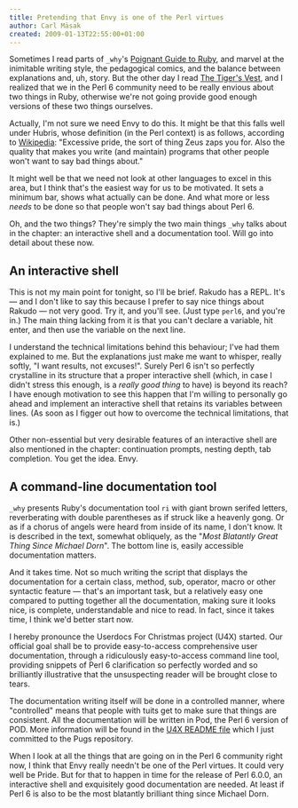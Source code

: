 ```yaml
---
title: Pretending that Envy is one of the Perl virtues
author: Carl Mäsak
created: 2009-01-13T22:55:00+01:00
---
```

Sometimes I read parts of `_why`'s [Poignant Guide to Ruby](http://poignantguide.net/ruby/), and marvel at the inimitable writing style, the pedagogical comics, and the balance between explanations and, uh, story. But the other day I read [The Tiger's Vest](http://poignantguide.net/ruby/expansion-pak-1.html), and I realized that we in the Perl 6 community need to be really envious about two things in Ruby, otherwise we're not going provide good enough versions of these two things ourselves.

Actually, I'm not sure we need Envy to do this. It might be that this falls well under Hubris, whose definition (in the Perl context) is as follows, according to [Wikipedia](http://en.wikipedia.org/wiki/Larry_Wall): "Excessive pride, the sort of thing Zeus zaps you for. Also the quality that makes you write (and maintain) programs that other people won't want to say bad things about."

It might well be that we need not look at other languages to excel in this area, but I think that's the easiest way for us to be motivated. It sets a minimum bar, shows what actually can be done. And what more or less *needs* to be done so that people won't say bad things about Perl 6.

Oh, and the two things? They're simply the two main things `_why` talks about in the chapter: an interactive shell and a documentation tool. Will go into detail about these now.

## An interactive shell

This is not my main point for tonight, so I'll be brief. Rakudo has a REPL. It's — and I don't like to say this because I prefer to say nice things about Rakudo — not very good. Try it, and you'll see. (Just type `perl6`, and you're in.) The main thing lacking from it is that you can't declare a variable, hit enter, and then use the variable on the next line.

I understand the technical limitations behind this behaviour; I've had them explained to me. But the explanations just make me want to whisper, really softly, "I want results, not excuses!". Surely Perl 6 isn't so perfectly crystalline in its structure that a proper interactive shell (which, in case I didn't stress this enough, is a *really good thing* to have) is beyond its reach? I have enough motivation to see this happen that I'm willing to personally go ahead and implement an interactive shell that retains its variables between lines. (As soon as I figger out how to overcome the technical limitations, that is.)

Other non-essential but very desirable features of an interactive shell are also mentioned in the chapter: continuation prompts, nesting depth, tab completion. You get the idea. Envy.

## A command-line documentation tool

`_why` presents Ruby's documentation tool `ri` with giant brown serifed letters, reverberating with double parentheses as if struck like a heavenly gong. Or as if a chorus of angels were heard from inside of its name, I don't know. It is described in the text, somewhat obliquely, as the "*Most Blatantly Great Thing Since Michael Dorn*". The bottom line is, easily accessible documentation matters.

And it takes time. Not so much writing the script that displays the documentation for a certain class, method, sub, operator, macro or other syntactic feature — that's an important task, but a relatively easy one compared to putting together all the documentation, making sure it looks nice, is complete, understandable and nice to read. In fact, since it takes time, I think we'd better start now.

I hereby pronounce the Userdocs For Christmas project (U4X) started. Our official goal shall be to provide easy-to-access comprehensive user documentation, through a ridiculously easy-to-access command line tool, providing snippets of Perl 6 clarification so perfectly worded and so brilliantly illustrative that the unsuspecting reader will be brought close to tears.

The documentation writing itself will be done in a controlled manner, where "controlled" means that people with tuits get to make sure that things are consistent. All the documentation will be written in Pod, the Perl 6 version of POD. More information will be found in the [U4X README file](http://svn.pugscode.org/pugs/docs/u4x/README) which I just committed to the Pugs repository.

When I look at all the things that are going on in the Perl 6 community right now, I think that Envy really needn't be one of the Perl virtues. It could very well be Pride. But for that to happen in time for the release of Perl 6.0.0, an interactive shell and exquisitely good documentation are needed. At least if Perl 6 is also to be the most blatantly brilliant thing since Michael Dorn.


